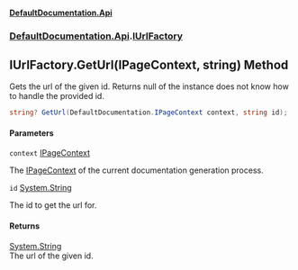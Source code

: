 #### [DefaultDocumentation\.Api](../../../index.md 'index')
### [DefaultDocumentation\.Api](../../../index.md#DefaultDocumentation.Api 'DefaultDocumentation\.Api').[IUrlFactory](index.md 'DefaultDocumentation\.Api\.IUrlFactory')

## IUrlFactory\.GetUrl\(IPageContext, string\) Method

Gets the url of the given id\. Returns null of the instance does not know how to handle the provided id\.

```csharp
string? GetUrl(DefaultDocumentation.IPageContext context, string id);
```
#### Parameters

<a name='DefaultDocumentation.Api.IUrlFactory.GetUrl(DefaultDocumentation.IPageContext,string).context'></a>

`context` [IPageContext](../../IPageContext/index.md 'DefaultDocumentation\.IPageContext')

The [IPageContext](../../IPageContext/index.md 'DefaultDocumentation\.IPageContext') of the current documentation generation process\.

<a name='DefaultDocumentation.Api.IUrlFactory.GetUrl(DefaultDocumentation.IPageContext,string).id'></a>

`id` [System\.String](https://learn.microsoft.com/en-us/dotnet/api/system.string 'System\.String')

The id to get the url for\.

#### Returns
[System\.String](https://learn.microsoft.com/en-us/dotnet/api/system.string 'System\.String')  
The url of the given id\.
